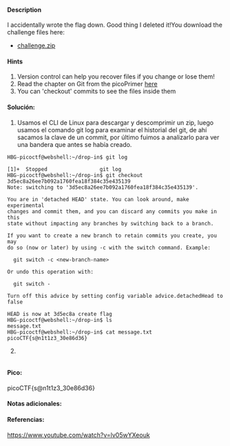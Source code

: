 
#### Description
I accidentally wrote the flag down. Good thing I deleted it!You download the challenge files here:

- [challenge.zip](https://artifacts.picoctf.net/c_titan/77/challenge.zip)


#### Hints 
1. Version control can help you recover files if you change or lose them!
2. Read the chapter on Git from the picoPrimer [here](https://primer.picoctf.org/#_git_version_control)
3. You can 'checkout' commits to see the files inside them

#### Solución:

1. Usamos el CLI de Linux para descargar y descomprimir un zip, luego usamos el comando git log para examinar  el historial del git, de ahí sacamos la clave de un commit, por último fuimos a analizarlo para ver una bandera que antes se había creado.

````
HBG-picoctf@webshell:~/drop-in$ git log

[1]+  Stopped                 git log
HBG-picoctf@webshell:~/drop-in$ git checkout 3d5ec8a26ee7b092a1760fea18f384c35e435139
Note: switching to '3d5ec8a26ee7b092a1760fea18f384c35e435139'.

You are in 'detached HEAD' state. You can look around, make experimental
changes and commit them, and you can discard any commits you make in this
state without impacting any branches by switching back to a branch.

If you want to create a new branch to retain commits you create, you may
do so (now or later) by using -c with the switch command. Example:

  git switch -c <new-branch-name>

Or undo this operation with:

  git switch -

Turn off this advice by setting config variable advice.detachedHead to false

HEAD is now at 3d5ec8a create flag
HBG-picoctf@webshell:~/drop-in$ ls
message.txt
HBG-picoctf@webshell:~/drop-in$ cat message.txt 
picoCTF{s@n1t1z3_30e86d36}
`````

2.

````

`````


#### Pico:
picoCTF{s@n1t1z3_30e86d36}

#### Notas adicionales:


#### Referencias:
https://www.youtube.com/watch?v=lv05wYXeouk


